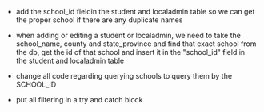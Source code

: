 - add the school_id fieldin the student and localadmin table so we can get the proper school if there are any duplicate names

- when adding or editing a student or localadmin, we need to take the school_name, county and state_province and find that exact school from the db, get the id of that school and insert it in the "school_id" field in the student and localadmin table

- change all code regarding querying schools to query them by the SCHOOL_ID

- put all filtering in a try and catch block